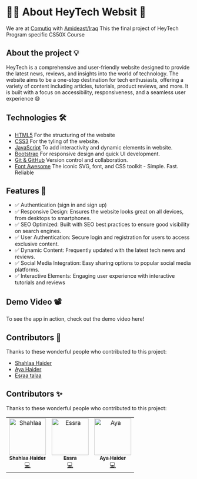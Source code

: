 # 👋🏻 About HeyTech Websit 🚀  

We are at [Comutiq](https://www.linkedin.com/company/computiq/) with [Amideast/Iraq](https://www.linkedin.com/company/amideast-iraq/) This the final project of HeyTech Program specific CS50X Course

## About the project 💡 

HeyTech is a comprehensive and user-friendly website designed to provide the latest news, reviews, and insights into the world of technology. The website aims to be a one-stop destination for tech enthusiasts, offering a variety of content including articles, tutorials, product reviews, and more. It is built with a focus on accessibility, responsiveness, and a seamless user experience 😅

## Technologies 🛠 
- [HTML5](https://www.w3schools.com/html/) For the structuring of the website
- [CSS3](https://www.w3schools.com/css/) For the tyling of the website.
- [JavaScript](https://www.w3schools.com/js/) To add interactivity and dynamic elements in website.
- [Bootstrap](https://getbootstrap.com/) For responsive design and quick UI development.
- [Git & GitHub](https://www.git-scm.com/) Version control and collaboration.
- [Font Awesome](https://fontawesome.com/) The iconic SVG, font, and CSS toolkit - Simple. Fast. Reliable

## Features 📌 
- ✅ Authentication (sign in and sign up)
- ✅ Responsive Design: Ensures the website looks great on all devices, from desktops to smartphones.
- ✅ SEO Optimized: Built with SEO best practices to ensure good visibility on search engines.
- ✅ User Authentication: Secure login and registration for users to access exclusive content.
- ✅ Dynamic Content: Frequently updated with the latest tech news and reviews.
- ✅ Social Media Integration: Easy sharing options to popular social media platforms.
- ✅ Interactive Elements: Engaging user experience with interactive tutorials and reviews

## Demo Video 📽️
To see the app in action, check out the demo video here!

## Contributors 🤝

Thanks to these wonderful people who contributed to this project:

- [Shahlaa Haider](https://github.com/shahlaa1212)
- [Aya Haider](https://github.com/AyaHiader)
- [Esraa talaa](https://github.com/esraatalaa)

## Contributors ✨

Thanks to these wonderful people who contributed to this project:

<table>
  <tr>
    <td align="center">
      <a href="https://github.com/shahlaa1212">
        <img src="https://github.com/shahlaa1212/About-HeyTech/assets/74646502/418d047e-1d79-401f-9bbb-26439e3973e8" width="100px;" alt="Shahlaa"/>
        <br />
        <sub><b>Shahlaa Haider</b></sub>
      </a>
      <br />
      <a href="https://github.com/shahlaa1212/About-HeyTech/commits?author=shahlaa1212" title="Code">💻</a>
    </td>
    <td align="center">
      <a href="https://github.com/essra">
        <img src="https://github.com/shahlaa1212/About-HeyTech/assets/74646502/a3888169-5e01-41cf-98f4-dcab0074e8e5" width="100px;" alt="Essra"/>
        <br />
        <sub><b>Essra</b></sub>
      </a>
      <br />
      <a href="https://github.com/shahlaa1212/About-HeyTech/commits?author=essra" title="Code">💻</a>
    </td>
    <td align="center">
      <a href="https://github.com/aya">
        <img src="https://github.com/shahlaa1212/About-HeyTech/assets/74646502/156e334c-791c-4766-b649-64a3b57adac7" width="100px;" alt="Aya"/>
        <br />
        <sub><b>Aya Haider</b></sub>
      </a>
      <br />
      <a href="https://github.com/shahlaa1212/About-HeyTech/commits?author=aya" title="Code">💻</a>
    </td>
  </tr>
</table>




